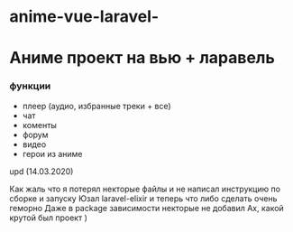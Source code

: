 # anime-vue-laravel-
# Аниме проект на вью + ларавель
### функции
- плеер (аудио, избранные треки + все)
- чат
- коменты
- форум 
- видео
- герои из аниме

upd (14.03.2020)

Как жаль что я потерял некторые файлы и не написал инструкцию по сборке и запуску
Юзал laravel-elixir и теперь что либо сделать очень геморно
Даже в package зависимости некторые не добавил
Ах, какой крутой был проект )
